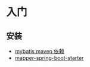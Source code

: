 
# 入门

## 安装

* [mybatis maven 依赖](https://mvnrepository.com/artifact/org.mybatis/mybatis)
* [mapper-spring-boot-starter](https://mvnrepository.com/artifact/tk.mybatis/mapper-spring-boot-starter/2.1.5)